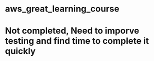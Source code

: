 # aws_great_learning_course
 # Not completed, Need to imporve testing and find time to complete it quickly
